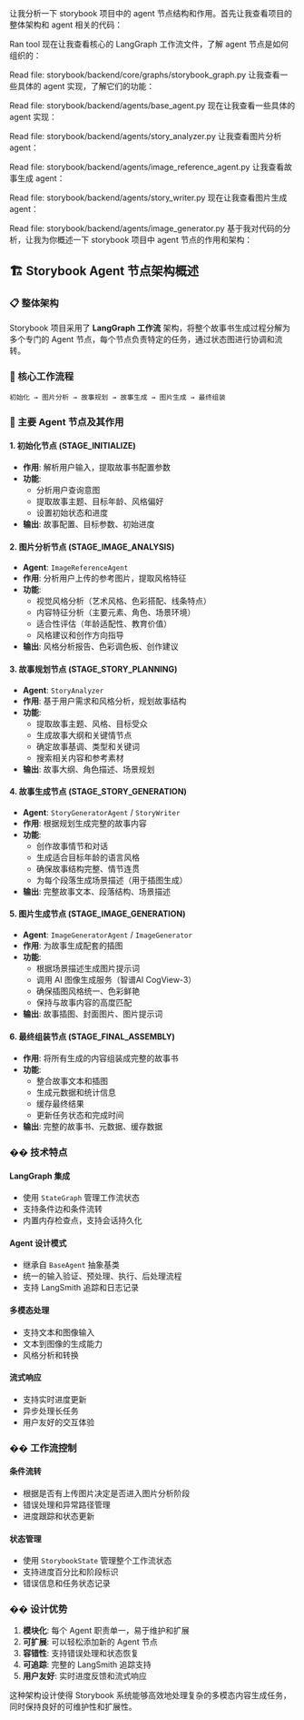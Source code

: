 让我分析一下 storybook 项目中的 agent 节点结构和作用。首先让我查看项目的整体架构和 agent 相关的代码：

Ran tool
现在让我查看核心的 LangGraph 工作流文件，了解 agent 节点是如何组织的：

Read file: storybook/backend/core/graphs/storybook_graph.py
让我查看一些具体的 agent 实现，了解它们的功能：

Read file: storybook/backend/agents/base_agent.py
现在让我查看一些具体的 agent 实现：

Read file: storybook/backend/agents/story_analyzer.py
让我查看图片分析 agent：

Read file: storybook/backend/agents/image_reference_agent.py
让我查看故事生成 agent：

Read file: storybook/backend/agents/story_writer.py
现在让我查看图片生成 agent：

Read file: storybook/backend/agents/image_generator.py
基于我对代码的分析，让我为你概述一下 storybook 项目中 agent 节点的作用和架构：

## 🏗️ Storybook Agent 节点架构概述

### 📋 整体架构
Storybook 项目采用了 **LangGraph 工作流** 架构，将整个故事书生成过程分解为多个专门的 Agent 节点，每个节点负责特定的任务，通过状态图进行协调和流转。

### 🔄 核心工作流程
```
初始化 → 图片分析 → 故事规划 → 故事生成 → 图片生成 → 最终组装
```

### 🎯 主要 Agent 节点及其作用

#### 1. **初始化节点 (STAGE_INITIALIZE)**
- **作用**: 解析用户输入，提取故事书配置参数
- **功能**: 
  - 分析用户查询意图
  - 提取故事主题、目标年龄、风格偏好
  - 设置初始状态和进度
- **输出**: 故事配置、目标参数、初始进度

#### 2. **图片分析节点 (STAGE_IMAGE_ANALYSIS)**
- **Agent**: `ImageReferenceAgent`
- **作用**: 分析用户上传的参考图片，提取风格特征
- **功能**:
  - 视觉风格分析（艺术风格、色彩搭配、线条特点）
  - 内容特征分析（主要元素、角色、场景环境）
  - 适合性评估（年龄适配性、教育价值）
  - 风格建议和创作方向指导
- **输出**: 风格分析报告、色彩调色板、创作建议

#### 3. **故事规划节点 (STAGE_STORY_PLANNING)**
- **Agent**: `StoryAnalyzer`
- **作用**: 基于用户需求和风格分析，规划故事结构
- **功能**:
  - 提取故事主题、风格、目标受众
  - 生成故事大纲和关键情节点
  - 确定故事基调、类型和关键词
  - 搜索相关内容和参考素材
- **输出**: 故事大纲、角色描述、场景规划

#### 4. **故事生成节点 (STAGE_STORY_GENERATION)**
- **Agent**: `StoryGeneratorAgent` / `StoryWriter`
- **作用**: 根据规划生成完整的故事内容
- **功能**:
  - 创作故事情节和对话
  - 生成适合目标年龄的语言风格
  - 确保故事结构完整、情节连贯
  - 为每个段落生成场景描述（用于插图生成）
- **输出**: 完整故事文本、段落结构、场景描述

#### 5. **图片生成节点 (STAGE_IMAGE_GENERATION)**
- **Agent**: `ImageGeneratorAgent` / `ImageGenerator`
- **作用**: 为故事生成配套的插图
- **功能**:
  - 根据场景描述生成图片提示词
  - 调用 AI 图像生成服务（智谱AI CogView-3）
  - 确保插图风格统一、色彩鲜艳
  - 保持与故事内容的高度匹配
- **输出**: 故事插图、封面图片、图片提示词

#### 6. **最终组装节点 (STAGE_FINAL_ASSEMBLY)**
- **作用**: 将所有生成的内容组装成完整的故事书
- **功能**:
  - 整合故事文本和插图
  - 生成元数据和统计信息
  - 缓存最终结果
  - 更新任务状态和完成时间
- **输出**: 完整的故事书、元数据、缓存数据

### ��️ 技术特点

#### **LangGraph 集成**
- 使用 `StateGraph` 管理工作流状态
- 支持条件边和条件流转
- 内置内存检查点，支持会话持久化

#### **Agent 设计模式**
- 继承自 `BaseAgent` 抽象基类
- 统一的输入验证、预处理、执行、后处理流程
- 支持 LangSmith 追踪和日志记录

#### **多模态处理**
- 支持文本和图像输入
- 文本到图像的生成能力
- 风格分析和转换

#### **流式响应**
- 支持实时进度更新
- 异步处理长任务
- 用户友好的交互体验

### �� 工作流控制

#### **条件流转**
- 根据是否有上传图片决定是否进入图片分析阶段
- 错误处理和异常路径管理
- 进度跟踪和状态更新

#### **状态管理**
- 使用 `StorybookState` 管理整个工作流状态
- 支持进度百分比和阶段标识
- 错误信息和任务状态记录

### �� 设计优势

1. **模块化**: 每个 Agent 职责单一，易于维护和扩展
2. **可扩展**: 可以轻松添加新的 Agent 节点
3. **容错性**: 支持错误处理和状态恢复
4. **可追踪**: 完整的 LangSmith 追踪支持
5. **用户友好**: 实时进度反馈和流式响应

这种架构设计使得 Storybook 系统能够高效地处理复杂的多模态内容生成任务，同时保持良好的可维护性和扩展性。
